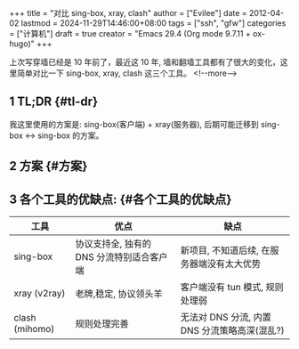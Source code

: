+++
title = "对比 sing-box, xray, clash"
author = ["Evilee"]
date = 2012-04-02
lastmod = 2024-11-29T14:46:00+08:00
tags = ["ssh", "gfw"]
categories = ["计算机"]
draft = true
creator = "Emacs 29.4 (Org mode 9.7.11 + ox-hugo)"
+++

上次写穿墙已经是 10 年前了，最近这 10 年, 墙和翻墙工具都有了很大的变化，这里简单对比一下
sing-box, xray, clash 这三个工具。
&lt;!--more--&gt;


## <span class="section-num">1</span> TL;DR {#tl-dr}

我这里使用的方案是: sing-box(客户端) + xray(服务器), 后期可能迁移到 sing-box &lt;-&gt; sing-box 的方案。


## <span class="section-num">2</span> 方案 {#方案}


## <span class="section-num">3</span> 各个工具的优缺点: {#各个工具的优缺点}

| 工具           | 优点                     | 缺点                           |
|--------------|------------------------|------------------------------|
| sing-box       | 协议支持全, 独有的 DNS 分流特别适合客户端 | 新项目, 不知道后续, 在服务器端没有太大优势 |
| xray (v2ray)   | 老牌,稳定, 协议领头羊    | 客户端没有 tun 模式, 规则处理弱 |
| clash (mihomo) | 规则处理完善             | 无法对 DNS 分流, 内置 DNS 分流策略高深(混乱?) |
